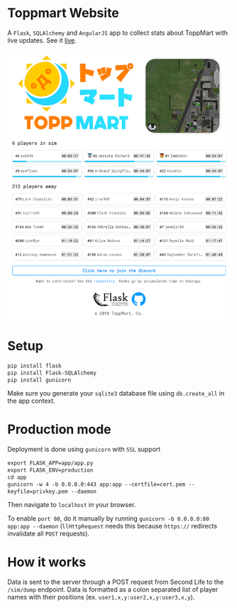 # Toppmart Website

A `Flask`, `SQLAlchemy` and `AngularJS` app to collect stats about ToppMart with live updates. See it [live](https://toppmart.org).

![](readme/screenshot3.png)

# Setup

```
pip install flask
pip install Flask-SQLAlchemy
pip install gunicorn
```

Make sure you generate your `sqlite3` database file using `db.create_all` in the app context.

# Production mode

Deployment is done using `gunicorn` with `SSL` support

```
export FLASK_APP=app/app.py
export FLASK_ENV=production
cd app
gunicorn -w 4 -b 0.0.0.0:443 app:app --certfile=cert.pem --keyfile=privkey.pem --daemon
```

Then navigate to `localhost` in your browser.

To enable `port 80`, do it manually by running `gunicorn -b 0.0.0.0:80 app:app --daemon` (`llHttpRequest` needs this because `https://` redirects invalidate all `POST` requests).


# How it works

Data is sent to the server through a POST request from Second Life to the `/sim/dump` endpoint. Data is formatted as a colon separated list of player names with their positions (ex. `user1,x,y:user2,x,y:user3,x,y`).
